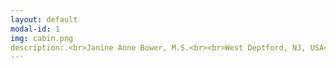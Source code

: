 ```yaml
---
layout: default
modal-id: 1
img: cabin.png
description:.<br>Janine Anne Bower, M.S.<br><br>West Deptford, NJ, USA<br><br>856.381.6403<br><br>janine.anne.bower@gmail.com<br><br>bowerj6@rpi.edu<br><br><a href= "https://hass.rpi.edu/cgds_studentprofiles "> School Profile </p><br><br><a href= "https://www.linkedin.com/in/janine-bower-m-s-1804719a/"> LinkedIn </p><br>Professional Summary -<br><br>Trophy-hunting gamer, open world completionist, and engaging voice actor with a love for all things international. Social science scholar fascinated by: the power of vocal performance in the video game medium, surveillance, and the materiality of digital space. Dedicated and collaborative professional with exemplary customer service skills and over a decade of experience in the fields of healthcare, academia, and entertainment media.<br>Key Skills -<br><br> (Basic) Game Design, Sound and Video Editing, IT Troubleshooting<br><br> (Advanced) Public Speaking and Professional Voice Acting, Project Management, Team Leadership, Employee Onboarding, Microsoft Office Suite, Office 365, G Suite, Social Science Research, Academic Conference Presentations, Database Management, Newsletter Development, Social Media, Promotional Material Design<br><br>Languages -<br><br>English (Fluent) │ Spanish (Fluent) │ Mandarin Chinese (Conversational)<br><br>Education -<br><br>Bachelor of Arts - Spanish and Mandarin Chinese Double Major<br><br>Rutgers, The State University of New Jersey, New Brunswick, NJ, USA<br><br>Master of Science - Science, Technology & Society<br><br>Drexel University, Philadelphia, PA, USA<br><br>Doctor of Philosophy - Critical Game Design (In Progress)<br><br>Rensselaer Polytechnic Institute, Troy, NY, USA<br><br>Professional Experience -<br><br>Voice Actor / Transcript Editor<br><br>Bloody Disgusting, LLC │ Remote │ September 2021 - Present<br><br>Writing Center Tutor<br><br>Center for Global Communication + Design (COMM+D) │Troy, NY, USA │January 2024 - Present<br><br>Undergraduate Teaching Assistant for Dr. Ralph Noble<br><br>AI in the Information Age / Motivation and Performance Courses │Troy, NY, USA │ August 2023 - December 2023<br><br>Access Coordinator - Global Patient Services<br><br>Children’s Hospital of Philadelphia (CHOP) │ Philadelphia, PA, USA │ November 2018 - July 2022<br><br>Greater Philadelphia Coronavirus HelpLine - Contact Tracing Center<br><br>Children’s Hospital of Philadelphia (CHOP) │ Philadelphia, PA, USA │ July 2020 - February 2021<br><br>Program Assistant - Department of Communication<br><br>Drexel University │ Philadelphia, PA, USA │ January 2015 - October 2018<br><br>Adjunct Chinese Instructor - Modern Languages Program<br><br>Drexel University │ Philadelphia, PA, USA │ September 2014 - September 2016<br><br>Program Assistant - Modern Languages Program<br><br>Drexel University │ Philadelphia, PA, USA │ November 2013 - June 2014<br><br>Airport Coordinator / Assistant to the Regional Travel & Logistics Coordinator<br><br>AFS-USA │ New York City, NY, USA │ Summer 2013<br><br>Freelance Journalist / Blog Writer<br><br>Viacom - MTV Korea │ New York City, NY, USA │ March 2012 - January 2013<br><br>Actor / Writer - Student Health Advocates Developing Educational Scenarios (SHADES) Theater<br><br>Rutgers University Health Services │ New Brunswick, NJ, USA │ September 2008 - June 2012<br><br><p> <a href= "https://rpiexchange-my.sharepoint.com/:b:/g/personal/bowerj6_rpi_edu/Echqe1Y5CbJArXlAMGQkZywB5SCI71z8TX57iwtMhbZdGw"> Link to Full Resume </p>
---
```

